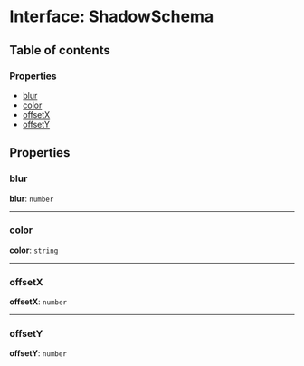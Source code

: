 # Interface: ShadowSchema

## Table of contents

### Properties

* [blur](/en/auto-docs/editor/interfaces/ShadowSchema.md#blur)
* [color](/en/auto-docs/editor/interfaces/ShadowSchema.md#color)
* [offsetX](/en/auto-docs/editor/interfaces/ShadowSchema.md#offsetx)
* [offsetY](/en/auto-docs/editor/interfaces/ShadowSchema.md#offsety)

## Properties

### blur

**blur**: `number`

***

### color

**color**: `string`

***

### offsetX

**offsetX**: `number`

***

### offsetY

**offsetY**: `number`
